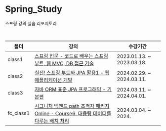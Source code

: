 # Spring_Study
스프링 강의 실습 리포지토리

<br>

|폴더|강의|수강기간|
|------|---|---|
|class1|[스프링 입문 - 코드로 배우는 스프링 부트, 웹 MVC, DB 접근 기술](http://www.inflearn.com/course/%EC%8A%A4%ED%94%84%EB%A7%81-%EC%9E%85%EB%AC%B8-%EC%8A%A4%ED%94%84%EB%A7%81%EB%B6%80%ED%8A%B8)|2023.01.13. ~ 2023.03.18.|
|class2|[실전! 스프링 부트와 JPA 활용1 - 웹 애플리케이션 개발](https://www.inflearn.com/course/%EC%8A%A4%ED%94%84%EB%A7%81%EB%B6%80%ED%8A%B8-JPA-%ED%99%9C%EC%9A%A9-1/dashboard)|2024.02.29. ~ 2024.03.11.|
|class3|[자바 ORM 표준 JPA 프로그래밍 - 기본편](https://www.inflearn.com/course/ORM-JPA-Basic/dashboard)|2024.03.11. ~ 2024.04.01.|
|fc_class1|[시그니처 백엔드 path 초격자 패키지 Online - Course6. 대용량 데이터를 다루는 배치 처리](https://fastcampus.co.kr/dev_online_besignature)|2024.03.04. ~ 2024.|
